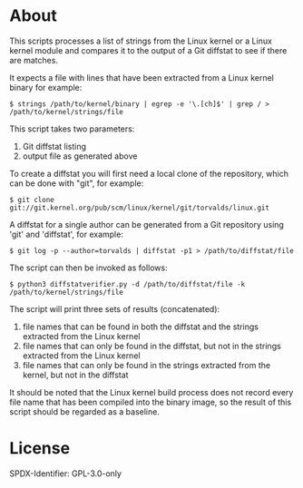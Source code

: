 # About

This scripts processes a list of strings from the Linux kernel or a Linux
kernel module and compares it to the output of a Git diffstat to see if there
are matches.

It expects a file with lines that have been extracted from a Linux kernel
binary for example:

    $ strings /path/to/kernel/binary | egrep -e '\.[ch]$' | grep / > /path/to/kernel/strings/file

This script takes two parameters:

1. Git diffstat listing
2. output file as generated above

To create a diffstat you will first need a local clone of the repository, which
can be done with "git", for example:

    $ git clone git://git.kernel.org/pub/scm/linux/kernel/git/torvalds/linux.git

A diffstat for a single author can be generated from a Git repository
using 'git' and 'diffstat', for example:

    $ git log -p --author=torvalds | diffstat -p1 > /path/to/diffstat/file

The script can then be invoked as follows:

    $ python3 diffstatverifier.py -d /path/to/diffstat/file -k /path/to/kernel/strings/file

The script will print three sets of results (concatenated):

1. file names that can be found in both the diffstat and the strings extracted from the Linux kernel
2. file names that can only be found in the diffstat, but not in the strings extracted from the Linux kernel
3. file names that can only be found in the strings extracted from the kernel, but not in the diffstat

It should be noted that the Linux kernel build process does not record every
file name that has been compiled into the binary image, so the result of this
script should be regarded as a baseline.

# License

SPDX-Identifier: GPL-3.0-only
